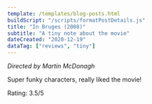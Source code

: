 ```yaml
---
template: /templates/blog-posts.html
buildScript: "/scripts/formatPostDetails.js"
title: "In Bruges (2008)"
subtitle: "A tiny note about the movie"
dateCreated: "2020-12-19"
dataTag: ["reviews", "tiny"]
---
```


_Directed by Martin McDonagh_

Super funky characters, really liked the movie!

Rating: 3.5/5
